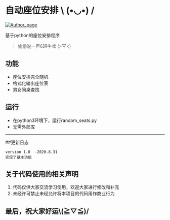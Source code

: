 # 自动座位安排 \﻿ (•◡•) /

[![Author_page](https://img.shields.io/badge/Author%20page-on%20bilibili-green)](https://space.bilibili.com/290472819)

基于python的座位安排程序
> 偷偷说一声6班牛啤 (>▽<)
## 功能
  - 座位安排完全随机
  - 格式化输出座位表
  - 男女同桌查找
  
## 运行
  - 在python3环境下，运行random_seats.py
  - 无需外部库

---

##更新日志

    version 1.0  -2020.8.31
    实现了基本功能

## 关于代码使用的相关声明
  1. 代码仅供大家交流学习使用，欢迎大家进行修改和补充<br>
  2. 未经许可禁止未经允许将本项目的代码用作商业行为<br>
  
  
最后，祝大家好运\\(≧▽≦)/
---